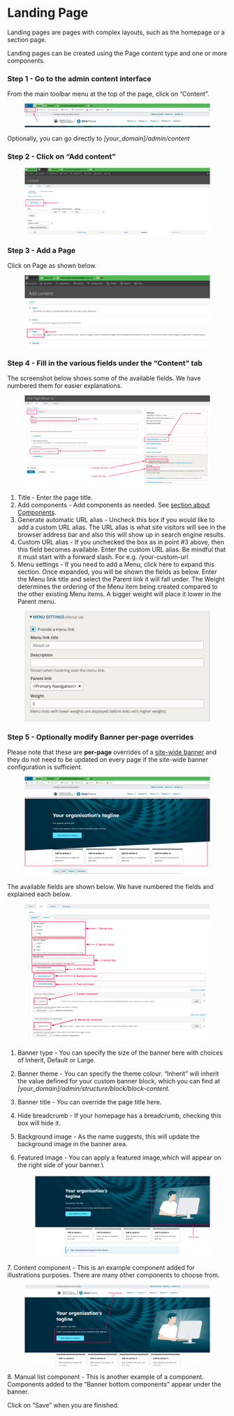 # Landing Page

Landing pages are pages with complex layouts, such as the homepage or a section page.

Landing pages can be created using the Page content type and one or more components.

### Step 1 - Go to the admin content interface <a href="#creatingalandingpage-step1-gototheadmincontentinterface" id="creatingalandingpage-step1-gototheadmincontentinterface"></a>

From the main toolbar menu at the top of the page, click on “Content”.

<figure><img src="../../.gitbook/assets/image (5).png" alt=""><figcaption></figcaption></figure>

Optionally, you can go directly to _\[your\_domain]/admin/content_

### Step 2 - Click on “Add content” <a href="#creatingalandingpage-step2-clickon-addcontent" id="creatingalandingpage-step2-clickon-addcontent"></a>

<figure><img src="../../.gitbook/assets/add-content.png" alt=""><figcaption></figcaption></figure>

### Step 3 - Add a Page <a href="#creatingalandingpage-step3-addacivicthemepage" id="creatingalandingpage-step3-addacivicthemepage"></a>

Click on Page as shown below.

<figure><img src="../../.gitbook/assets/image (2).png" alt=""><figcaption></figcaption></figure>

### Step 4 - Fill in the various fields under the “Content” tab <a href="#creatingalandingpage-step4-fillinthevariousfieldsunderthe-content-tab" id="creatingalandingpage-step4-fillinthevariousfieldsunderthe-content-tab"></a>

The screenshot below shows some of the available fields. We have numbered them for easier explanations.

<figure><img src="../../.gitbook/assets/image (3).png" alt=""><figcaption></figcaption></figure>

1. Title - Enter the page title.
2. Add components - Add components as needed. See [section about Components](../landing-page/adding-components-wip/).
3. Generate automatic URL alias - Uncheck this box if you would like to add a custom URL alias. The URL alias is what site visitors will see in the browser address bar and also this will show up in search engine results.
4. Custom URL alias - If you unchecked the box as in point #3 above, then this field becomes available. Enter the custom URL alias. Be mindful that it must start with a forward slash. For e.g. /your-custom-url
5. Menu settings - If you need to add a Menu, click here to expand this section. Once expanded, you will be shown the fields as below. Enter the Menu link title and select the Parent link it will fall under. The Weight determines the ordering of the Menu item being created compared to the other existing Menu items. A bigger weight will place it lower in the Parent menu.

<figure><img src="../../.gitbook/assets/image.png" alt=""><figcaption></figcaption></figure>

### Step 5 - Optionally modify Banner per-page overrides <a href="#creatingalandingpage-step4-fillinthevariousfieldsunderthe-content-tab" id="creatingalandingpage-step4-fillinthevariousfieldsunderthe-content-tab"></a>

Please note that these are **per-page** overrides of a [site-wide banner](../site-wide-configuration/banner.md) and they do not need to be updated on every page if the site-wide banner configuration is sufficient.

<figure><img src="../../.gitbook/assets/image (3) (1).png" alt=""><figcaption></figcaption></figure>

The available fields are shown below. We have numbered the fields and explained each below.

<figure><img src="../../.gitbook/assets/image (2) (1).png" alt=""><figcaption></figcaption></figure>

1. Banner type - You can specify the size of the banner here with choices of Inherit, Default or Large.&#x20;
2. Banner theme - You can specify the theme colour. “Inherit” will inherit the value defined for your custom banner block, which you can find at _\[your\_domain]/admin/structure/block/block-content._
3. Banner title - You can override the page title here.
4. Hide breadcrumb - If your homepage has a breadcrumb, checking this box will hide it.&#x20;
5. Background image - As the name suggests, this will update the background image in the banner area.
6.  Featured image - You can apply a featured image,which will appear on the right side of your banner.\




    <figure><img src="../../.gitbook/assets/image (1) (1).png" alt=""><figcaption></figcaption></figure>

7\. Content component - This is an example component added for illustrations purposes. There are many other components to choose from.

<figure><img src="../../.gitbook/assets/image (5) (1).png" alt=""><figcaption></figcaption></figure>

8\. Manual list component - This is another example of a component. Components added to the “Banner bottom components” appear under the banner.



Click on “Save” when you are finished.
